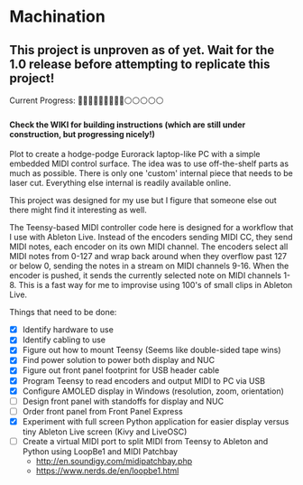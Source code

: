 # Machination

## This project is unproven as of yet.  Wait for the 1.0 release before attempting to replicate this project!
Current Progress: 🔵🔵🔵🔵🔵🔵🔵🔵🔵⚪️⚪️⚪️⚪️⚪️

#### Check the WIKI for building instructions (which are still under construction, but progressing nicely!)

Plot to create a hodge-podge Eurorack laptop-like PC with a simple embedded MIDI control surface.  The idea was to use off-the-shelf parts as much as possible.  There is only one 'custom' internal piece that needs to be laser cut.  Everything else internal is readily available online.

This project was designed for my use but I figure that someone else out there might find it interesting as well.

The Teensy-based MIDI controller code here is designed for a workflow that I use with Ableton Live.  Instead of the encoders sending MIDI CC, they send MIDI notes, each encoder on its own MIDI channel.  The encoders select all MIDI notes from 0-127 and wrap back around when they overflow past 127 or below 0, sending the notes in a stream on MIDI channels 9-16.  When the encoder is pushed, it sends the currently selected note on MIDI channels 1-8.  This is a fast way for me to improvise using 100's of small clips in Ableton Live.

Things that need to be done:

- [x] Identify hardware to use
- [x] Identify cabling to use
- [x] Figure out how to mount Teensy (Seems like double-sided tape wins)
- [x] Find power solution to power both display and NUC
- [x] Figure out front panel footprint for USB header cable
- [x] Program Teensy to read encoders and output MIDI to PC via USB
- [X] Configure AMOLED display in Windows (resolution, zoom, orientation)
- [ ] Design front panel with standoffs for display and NUC
- [ ] Order front panel from Front Panel Express
- [x] Experiment with full screen Python application for easier display versus tiny Ableton Live screen (Kivy and LiveOSC)
- [ ] Create a virtual MIDI port to split MIDI from Teensy to Ableton and Python using LoopBe1 and MIDI Patchbay
  * http://en.soundigy.com/midipatchbay.php
  * https://www.nerds.de/en/loopbe1.html
